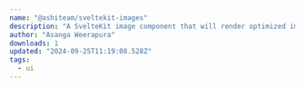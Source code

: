 ```yaml
---
name: "@ashiteam/sveltekit-images"
description: "A SvelteKit image component that will render optimized images."
author: "Asanga Weerapura"
downloads: 1
updated: "2024-09-25T11:19:08.528Z"
tags: 
  - ui
---
```

